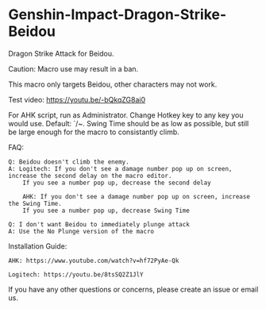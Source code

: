 # Genshin-Impact-Dragon-Strike-Beidou
Dragon Strike Attack for Beidou.

Caution: Macro use may result in a ban.

This macro only targets Beidou, other characters may not work.

Test video: https://youtu.be/-bQkqZG8ai0

For AHK script, run as Administrator. Change Hotkey key to any key you would use. Default: `/~. Swing Time should be as low as possible, but still be large enough for the macro to consistantly climb.

FAQ:

    Q: Beidou doesn't climb the enemy.
    A: Logitech: If you don't see a damage number pop up on screen, increase the second delay on the macro editor. 
        If you see a number pop up, decrease the second delay
        
        AHK: If you don't see a damage number pop up on screen, increase the Swing Time.
        If you see a number pop up, decrease Swing Time
  
    Q: I don't want Beidou to immediately plunge attack
    A: Use the No Plunge version of the macro
  
Installation Guide:

    AHK: https://www.youtube.com/watch?v=hf72PyAe-Qk
  
    Logitech: https://youtu.be/8tsSQ2Z1JlY  
  
If you have any other questions or concerns, please create an issue or email us.
